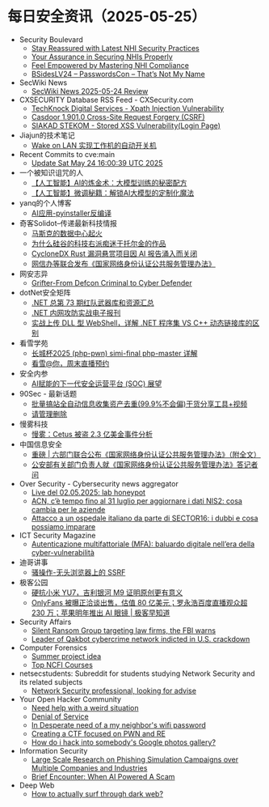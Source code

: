 # 每日安全资讯（2025-05-25）

- Security Boulevard
  - [Stay Reassured with Latest NHI Security Practices](https://securityboulevard.com/2025/05/stay-reassured-with-latest-nhi-security-practices/?utm_source=rss&utm_medium=rss&utm_campaign=stay-reassured-with-latest-nhi-security-practices)
  - [Your Assurance in Securing NHIs Properly](https://securityboulevard.com/2025/05/your-assurance-in-securing-nhis-properly/?utm_source=rss&utm_medium=rss&utm_campaign=your-assurance-in-securing-nhis-properly)
  - [Feel Empowered by Mastering NHI Compliance](https://securityboulevard.com/2025/05/feel-empowered-by-mastering-nhi-compliance/?utm_source=rss&utm_medium=rss&utm_campaign=feel-empowered-by-mastering-nhi-compliance)
  - [BSidesLV24 –  PasswordsCon – That’s Not My Name](https://securityboulevard.com/2025/05/bsideslv24-passwordscon-thats-not-my-name/?utm_source=rss&utm_medium=rss&utm_campaign=bsideslv24-passwordscon-thats-not-my-name)
- SecWiki News
  - [SecWiki News 2025-05-24 Review](http://www.sec-wiki.com/?2025-05-24)
- CXSECURITY Database RSS Feed - CXSecurity.com
  - [TechKnock Digital Services - Xpath Injection Vulnerability](https://cxsecurity.com/issue/WLB-2025050047)
  - [Casdoor 1.901.0 Cross-Site Request Forgery (CSRF)](https://cxsecurity.com/issue/WLB-2025050046)
  - [SIAKAD STEKOM - Stored XSS Vulnerability(Login Page)](https://cxsecurity.com/issue/WLB-2025050045)
- Jiajun的技术笔记
  - [Wake on LAN 实现工作机的自动开关机](https://jiajunhuang.com/articles/2025_05_24-wake_on_lan.md.html)
- Recent Commits to cve:main
  - [Update Sat May 24 16:00:39 UTC 2025](https://github.com/trickest/cve/commit/c23eeded9478bbdaeafa816338cc24f543865792)
- 一个被知识诅咒的人
  - [【人工智能】AI的炼金术：大模型训练的秘密配方](https://blog.csdn.net/nokiaguy/article/details/148189542)
  - [【人工智能】微调秘籍：解锁AI大模型的定制化魔法](https://blog.csdn.net/nokiaguy/article/details/148189504)
- yanq的个人博客
  - [AI应用-pyinstaller反编译](https://saucer-man.com/information_security/1241.html)
- 奇客Solidot–传递最新科技情报
  - [马斯克的数据中心起火](https://www.solidot.org/story?sid=81385)
  - [为什么硅谷的科技右派痴迷于托尔金的作品](https://www.solidot.org/story?sid=81384)
  - [CycloneDX Rust 漏洞悬赏项目因 AI 报告涌入而关闭](https://www.solidot.org/story?sid=81383)
  - [网信办等联合发布《国家网络身份认证公共服务管理办法》](https://www.solidot.org/story?sid=81382)
- 网安志异
  - [Grifter-From Defcon Criminal to Cyber Defender](https://mp.weixin.qq.com/s?__biz=MzAxNzYyNzMyNg==&mid=2664232729&idx=1&sn=f0fa6505fe6bd1caaeae129d333fd84f)
- dotNet安全矩阵
  - [.NET 总第 73 期红队武器库和资源汇总](https://mp.weixin.qq.com/s?__biz=MzUyOTc3NTQ5MA==&mid=2247499727&idx=1&sn=83c9c8587a61a5b66aca67458095a73c)
  - [.NET 内网攻防实战电子报刊](https://mp.weixin.qq.com/s?__biz=MzUyOTc3NTQ5MA==&mid=2247499727&idx=2&sn=a73c1beebbf525eab1debe44da3b4420)
  - [实战上传 DLL 型 WebShell，详解 .NET 程序集 VS C++ 动态链接库的区别](https://mp.weixin.qq.com/s?__biz=MzUyOTc3NTQ5MA==&mid=2247499727&idx=3&sn=886a39f9be84572aa7b7cb42623df30f)
- 看雪学苑
  - [长城杯2025 (php-pwn) simi-final php-master 详解](https://mp.weixin.qq.com/s?__biz=MjM5NTc2MDYxMw==&mid=2458594594&idx=1&sn=111d4797d5cfebba4e1de46042cb0225)
  - [看雪@你，周末直播预约](https://mp.weixin.qq.com/s?__biz=MjM5NTc2MDYxMw==&mid=2458594594&idx=2&sn=d4a00c89261deb02c6ccf37238074edd)
- 安全内参
  - [AI赋能的下一代安全运营平台 (SOC) 展望](https://mp.weixin.qq.com/s?__biz=MzI4NDY2MDMwMw==&mid=2247514409&idx=1&sn=f313c3f2a772665b9a7f1e4ed8cadf16)
- 90Sec - 最新话题
  - [批量搞站全自动信息收集资产去重(99.9%不会偏)干货分享工具+视频](https://forum.90sec.com/t/topic/2503)
  - [请管理删除](https://forum.90sec.com/t/topic/2502)
- 慢雾科技
  - [慢雾：Cetus 被盗 2.3 亿美金事件分析](https://mp.weixin.qq.com/s?__biz=MzU4ODQ3NTM2OA==&mid=2247502264&idx=1&sn=2ad309b77d6d525d1224907046dda0f6)
- 中国信息安全
  - [重磅 | 六部门联合公布《国家网络身份认证公共服务管理办法》（附全文）](https://mp.weixin.qq.com/s?__biz=MzA5MzE5MDAzOA==&mid=2664242904&idx=1&sn=d6fba620d7f1ac3df4bf6016026ed2af)
  - [公安部有关部门负责人就《国家网络身份认证公共服务管理办法》答记者问](https://mp.weixin.qq.com/s?__biz=MzA5MzE5MDAzOA==&mid=2664242904&idx=2&sn=e06bc1d76fd3e04b23ff411d60447f65)
- Over Security - Cybersecurity news aggregator
  - [Live del 02.05.2025: lab honeypot](https://roccosicilia.com/2025/05/24/live-del-02-05-2025-lab-honeypot/)
  - [ACN, c’è tempo fino al 31 luglio per aggiornare i dati NIS2: cosa cambia per le aziende](https://www.cybersecurity360.it/news/acn-ce-tempo-fino-al-31-luglio-per-aggiornare-i-dati-nis2-cosa-cambia-per-le-aziende/)
  - [Attacco a un ospedale italiano da parte di SECTOR16: i dubbi e cosa possiamo imparare](https://www.cybersecurity360.it/nuove-minacce/attacco-a-un-ospedale-italiano-da-parte-di-sector16-i-dubbi-e-cosa-possiamo-imparare/)
- ICT Security Magazine
  - [Autenticazione multifattoriale (MFA): baluardo digitale nell’era della cyber-vulnerabilità](https://www.ictsecuritymagazine.com/notizie/mfa/)
- 迪哥讲事
  - [骚操作-无头浏览器上的 SSRF](https://mp.weixin.qq.com/s?__biz=MzIzMTIzNTM0MA==&mid=2247497642&idx=1&sn=77dc03a5c4cddbb34b09c207ac4c2946)
- 极客公园
  - [硬抗小米 YU7，吉利银河 M9 证明原创更有意义](https://mp.weixin.qq.com/s?__biz=MTMwNDMwODQ0MQ==&mid=2653080143&idx=1&sn=90da25d072082284642be59c0798e40f)
  - [OnlyFans 被曝正洽谈出售，估值 80 亿美元；罗永浩百度直播观众超 230 万；苹果明年推出 AI 眼镜 | 极客早知道](https://mp.weixin.qq.com/s?__biz=MTMwNDMwODQ0MQ==&mid=2653080125&idx=1&sn=d6a2393c1e835b5610c7a2b9ffb62819)
- Security Affairs
  - [Silent Ransom Group targeting law firms, the FBI warns](https://securityaffairs.com/178239/malware/silent-ransom-group-targeting-law-firms-the-fbi-warns.html)
  - [Leader of Qakbot cybercrime network indicted in U.S. crackdown](https://securityaffairs.com/178232/uncategorized/leader-of-qakbot-cybercrime-network-indicted-in-u-s-crackdown.html)
- Computer Forensics
  - [Summer project idea](https://www.reddit.com/r/computerforensics/comments/1kunb2z/summer_project_idea/)
  - [Top NCFI Courses](https://www.reddit.com/r/computerforensics/comments/1kuc35k/top_ncfi_courses/)
- netsecstudents: Subreddit for students studying Network Security and its related subjects
  - [Network Security professional, looking for advise](https://www.reddit.com/r/netsecstudents/comments/1kuhzkk/network_security_professional_looking_for_advise/)
- Your Open Hacker Community
  - [Need help with a weird situation](https://www.reddit.com/r/HowToHack/comments/1kujhsd/need_help_with_a_weird_situation/)
  - [Denial of Service](https://www.reddit.com/r/HowToHack/comments/1kufy1l/denial_of_service/)
  - [In Desperate need of a my neighbor's wifi password](https://www.reddit.com/r/HowToHack/comments/1kuk8lf/in_desperate_need_of_a_my_neighbors_wifi_password/)
  - [Creating a CTF focused on PWN and RE](https://www.reddit.com/r/HowToHack/comments/1ku2etz/creating_a_ctf_focused_on_pwn_and_re/)
  - [How do i hack into somebody's Google photos gallery?](https://www.reddit.com/r/HowToHack/comments/1kujdwu/how_do_i_hack_into_somebodys_google_photos_gallery/)
- Information Security
  - [Large Scale Research on Phishing Simulation Campaigns over Multiple Companies and Industries](https://www.reddit.com/r/Information_Security/comments/1ku6pnp/large_scale_research_on_phishing_simulation/)
  - [Brief Encounter: When AI Powered A Scam](https://www.reddit.com/r/Information_Security/comments/1ku620z/brief_encounter_when_ai_powered_a_scam/)
- Deep Web
  - [How to actually surf through dark web?](https://www.reddit.com/r/deepweb/comments/1kui1j8/how_to_actually_surf_through_dark_web/)
